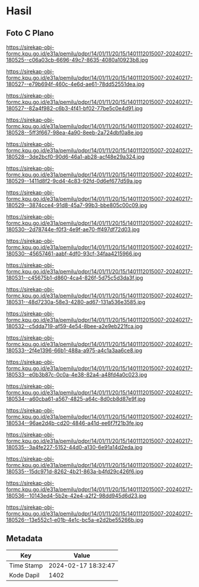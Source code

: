 # Hasil

## Foto C Plano

https://sirekap-obj-formc.kpu.go.id/e31a/pemilu/pdpr/14/01/11/20/15/1401112015007-20240217-180525--c06a03cb-6696-49c7-8635-4080a10923b8.jpg

https://sirekap-obj-formc.kpu.go.id/e31a/pemilu/pdpr/14/01/11/20/15/1401112015007-20240217-180527--e79b694f-460c-4e6d-ae61-78dd52551dea.jpg

https://sirekap-obj-formc.kpu.go.id/e31a/pemilu/pdpr/14/01/11/20/15/1401112015007-20240217-180527--82a4f982-c6b3-4f41-bf02-77be5c0e4d91.jpg

https://sirekap-obj-formc.kpu.go.id/e31a/pemilu/pdpr/14/01/11/20/15/1401112015007-20240217-180528--5ff3f667-98ea-4a90-8eeb-2a724dbf0a8e.jpg

https://sirekap-obj-formc.kpu.go.id/e31a/pemilu/pdpr/14/01/11/20/15/1401112015007-20240217-180528--3de2bcf0-90d6-46a1-ab28-acf48e29a324.jpg

https://sirekap-obj-formc.kpu.go.id/e31a/pemilu/pdpr/14/01/11/20/15/1401112015007-20240217-180529--1411d8f2-9cd4-4c83-92fd-0d6ef677d59a.jpg

https://sirekap-obj-formc.kpu.go.id/e31a/pemilu/pdpr/14/01/11/20/15/1401112015007-20240217-180529--3874cce4-91d8-45a7-99b3-bbe805c00c09.jpg

https://sirekap-obj-formc.kpu.go.id/e31a/pemilu/pdpr/14/01/11/20/15/1401112015007-20240217-180530--2d78744e-f0f3-4e9f-ae70-ff497df72d03.jpg

https://sirekap-obj-formc.kpu.go.id/e31a/pemilu/pdpr/14/01/11/20/15/1401112015007-20240217-180530--45657461-aabf-4df0-93cf-34faa4215966.jpg

https://sirekap-obj-formc.kpu.go.id/e31a/pemilu/pdpr/14/01/11/20/15/1401112015007-20240217-180531--c45675b1-d860-4ca4-826f-5d75c5d3da3f.jpg

https://sirekap-obj-formc.kpu.go.id/e31a/pemilu/pdpr/14/01/11/20/15/1401112015007-20240217-180531--48d7230a-58e3-4280-ad67-131a536e3585.jpg

https://sirekap-obj-formc.kpu.go.id/e31a/pemilu/pdpr/14/01/11/20/15/1401112015007-20240217-180532--c5dda719-af59-4e54-8bee-a2e9eb221fca.jpg

https://sirekap-obj-formc.kpu.go.id/e31a/pemilu/pdpr/14/01/11/20/15/1401112015007-20240217-180533--2f4e1396-66b1-488a-a975-a4c1a3aa6ce8.jpg

https://sirekap-obj-formc.kpu.go.id/e31a/pemilu/pdpr/14/01/11/20/15/1401112015007-20240217-180533--e0b3b87c-0c0a-4e38-82a4-a48fd4a0c023.jpg

https://sirekap-obj-formc.kpu.go.id/e31a/pemilu/pdpr/14/01/11/20/15/1401112015007-20240217-180534--a60cba61-a567-4825-a64c-8d0cb8d87e9f.jpg

https://sirekap-obj-formc.kpu.go.id/e31a/pemilu/pdpr/14/01/11/20/15/1401112015007-20240217-180534--96ae2d4b-cd20-4846-a41d-ee6f7f21b3fe.jpg

https://sirekap-obj-formc.kpu.go.id/e31a/pemilu/pdpr/14/01/11/20/15/1401112015007-20240217-180535--3a4fe227-5152-44d0-a130-6e91a14d2eda.jpg

https://sirekap-obj-formc.kpu.go.id/e31a/pemilu/pdpr/14/01/11/20/15/1401112015007-20240217-180535--15dc971d-8262-4b21-863a-b4fd29c426f6.jpg

https://sirekap-obj-formc.kpu.go.id/e31a/pemilu/pdpr/14/01/11/20/15/1401112015007-20240217-180536--10143ed4-5b2e-42e4-a2f2-98dd945d6d23.jpg

https://sirekap-obj-formc.kpu.go.id/e31a/pemilu/pdpr/14/01/11/20/15/1401112015007-20240217-180526--13e552c1-e01b-4e1c-bc5a-e2d2be55266b.jpg


## Metadata

| Key        | Value               |
| ---------- | ------------------- |
| Time Stamp | 2024-02-17 18:32:47 |
| Kode Dapil | 1402                |



